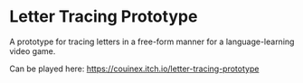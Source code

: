 # Letter Tracing Prototype

A prototype for tracing letters in a free-form manner for a language-learning video game.

Can be played here: https://couinex.itch.io/letter-tracing-prototype
